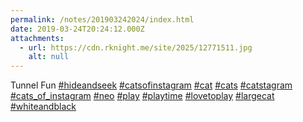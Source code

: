```yaml
---
permalink: /notes/201903242024/index.html
date: 2019-03-24T20:24:12.000Z
attachments:
  - url: https://cdn.rknight.me/site/2025/12771511.jpg
    alt: null
---
```


Tunnel Fun <a href="https://pixelfed.social/discover/tags/hideandseek?src=hash" title="#hideandseek" class="u-url hashtag" rel="external nofollow noopener">#hideandseek</a> <a href="https://pixelfed.social/discover/tags/catsofinstagram?src=hash" title="#catsofinstagram" class="u-url hashtag" rel="external nofollow noopener">#catsofinstagram</a> <a href="https://pixelfed.social/discover/tags/cat?src=hash" title="#cat" class="u-url hashtag" rel="external nofollow noopener">#cat</a> <a href="https://pixelfed.social/discover/tags/cats?src=hash" title="#cats" class="u-url hashtag" rel="external nofollow noopener">#cats</a> <a href="https://pixelfed.social/discover/tags/catstagram?src=hash" title="#catstagram" class="u-url hashtag" rel="external nofollow noopener">#catstagram</a> <a href="https://pixelfed.social/discover/tags/cats_of_instagram?src=hash" title="#cats_of_instagram" class="u-url hashtag" rel="external nofollow noopener">#cats_of_instagram</a> <a href="https://pixelfed.social/discover/tags/neo?src=hash" title="#neo" class="u-url hashtag" rel="external nofollow noopener">#neo</a> <a href="https://pixelfed.social/discover/tags/play?src=hash" title="#play" class="u-url hashtag" rel="external nofollow noopener">#play</a> <a href="https://pixelfed.social/discover/tags/playtime?src=hash" title="#playtime" class="u-url hashtag" rel="external nofollow noopener">#playtime</a> <a href="https://pixelfed.social/discover/tags/lovetoplay?src=hash" title="#lovetoplay" class="u-url hashtag" rel="external nofollow noopener">#lovetoplay</a> <a href="https://pixelfed.social/discover/tags/largecat?src=hash" title="#largecat" class="u-url hashtag" rel="external nofollow noopener">#largecat</a> <a href="https://pixelfed.social/discover/tags/whiteandblack?src=hash" title="#whiteandblack" class="u-url hashtag" rel="external nofollow noopener">#whiteandblack</a>
